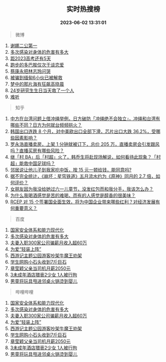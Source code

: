 <div align="center"><h2>实时热搜榜</h2><h4>2023-06-02 13:31:01</h4></div>

> 微博  

1. [谢娜二公第一](https://s.weibo.com/weibo?q=%23%E8%B0%A2%E5%A8%9C%E4%BA%8C%E5%85%AC%E7%AC%AC%E4%B8%80%23&t=31&band_rank=1&Refer=top)<br />
2. [多次感染对身体的危害有多大](https://s.weibo.com/weibo?q=%23%E5%A4%9A%E6%AC%A1%E6%84%9F%E6%9F%93%E5%AF%B9%E8%BA%AB%E4%BD%93%E7%9A%84%E5%8D%B1%E5%AE%B3%E6%9C%89%E5%A4%9A%E5%A4%A7%23&t=31&band_rank=2&Refer=top)<br />
3. [距2023高考还有5天](https://s.weibo.com/weibo?q=%23%E8%B7%9D2023%E9%AB%98%E8%80%83%E8%BF%98%E6%9C%895%E5%A4%A9%23&t=31&band_rank=3&Refer=top)<br />
4. [跑步的多巴胺仅次于谈恋爱](https://s.weibo.com/weibo?q=%E8%B7%91%E6%AD%A5%E7%9A%84%E5%A4%9A%E5%B7%B4%E8%83%BA%E4%BB%85%E6%AC%A1%E4%BA%8E%E8%B0%88%E6%81%8B%E7%88%B1&t=31&band_rank=4&Refer=top)<br />
5. [蔡康永把林志玲问哭](https://s.weibo.com/weibo?q=%23%E8%94%A1%E5%BA%B7%E6%B0%B8%E6%8A%8A%E6%9E%97%E5%BF%97%E7%8E%B2%E9%97%AE%E5%93%AD%23&t=31&band_rank=5&Refer=top)<br />
6. [被骗到缅甸6小伙已被解救](https://s.weibo.com/weibo?q=%23%E8%A2%AB%E9%AA%97%E5%88%B0%E7%BC%85%E7%94%B86%E5%B0%8F%E4%BC%99%E5%B7%B2%E8%A2%AB%E8%A7%A3%E6%95%91%23&t=31&band_rank=6&Refer=top)<br />
7. [梦中的那片海有狂飙高晓晨](https://s.weibo.com/weibo?q=%23%E6%A2%A6%E4%B8%AD%E7%9A%84%E9%82%A3%E7%89%87%E6%B5%B7%E6%9C%89%E7%8B%82%E9%A3%99%E9%AB%98%E6%99%93%E6%99%A8%23&t=31&band_rank=7&Refer=top)<br />
8. [24岁研究生生日当天救了一个人](https://s.weibo.com/weibo?q=%2324%E5%B2%81%E7%A0%94%E7%A9%B6%E7%94%9F%E7%94%9F%E6%97%A5%E5%BD%93%E5%A4%A9%E6%95%91%E4%BA%86%E4%B8%80%E4%B8%AA%E4%BA%BA%23&t=31&band_rank=8&Refer=top)<br />
9. [难听](https://s.weibo.com/weibo?q=%E9%9A%BE%E5%90%AC&t=31&band_rank=9&Refer=top)<br />

> 知乎  

1. [中方在台湾问题上借冲绳举例，日方破防「冲绳绝不会独立」，冲绳和台湾有哪些不同？日方为何就台频频拱火？](https://www.zhihu.com/question/604246792)<br />
2. [韩国出口连跌 8 个月，对中美欧出口全部下滑，芯片出口大跌 36.2%，受哪些因素影响？](https://www.zhihu.com/question/604222429)<br />
3. [罗永浩直播卖房，上架 1 分钟就被订下，总价 205 万，直播卖房会引发跟风吗？直播买房有哪些风险？](https://www.zhihu.com/question/604265383)<br />
4. [继「村 BA」后「村超」火了，韩乔生将赴现场解说，如何看待此现象？「村超」能救中国足球吗？](https://www.zhihu.com/question/604276146)<br />
5. [邻居说让他儿子到我家吃中饭，按 15 元一顿给钱，能同意吗?](https://www.zhihu.com/question/603469319)<br />
6. [据不完全统计，《崩坏：星穹铁道》五月流水约为《原神》同月的 2.7 倍，如何评价？](https://www.zhihu.com/question/604195870)<br />
7. [女朋友因为我没给她过六一儿童节，没发红包而和我分手，我该怎么办？](https://www.zhihu.com/question/604201618)<br />
8. [为什么我喝酒感觉是苦的难喝，而有的人感觉是醇香的很美味？](https://www.zhihu.com/question/32287872)<br />
9. [RCEP 对 15 个签署国全面生效，将为中国企业带来哪些红利？对经济发展有何重要意义？](https://www.zhihu.com/question/604377442)<br />

> 百度  

1. [国家安全体系和能力现代化](https://www.baidu.com/s?wd=%E5%9B%BD%E5%AE%B6%E5%AE%89%E5%85%A8%E4%BD%93%E7%B3%BB%E5%92%8C%E8%83%BD%E5%8A%9B%E7%8E%B0%E4%BB%A3%E5%8C%96&sa=fyb_news&rsv_dl=fyb_news)<br />
2. [多次感染对身体的危害有多大](https://www.baidu.com/s?wd=%E5%A4%9A%E6%AC%A1%E6%84%9F%E6%9F%93%E5%AF%B9%E8%BA%AB%E4%BD%93%E7%9A%84%E5%8D%B1%E5%AE%B3%E6%9C%89%E5%A4%9A%E5%A4%A7&sa=fyb_news&rsv_dl=fyb_news)<br />
3. [夫妻入职300家公司骗薪月收入超60万](https://www.baidu.com/s?wd=%E5%A4%AB%E5%A6%BB%E5%85%A5%E8%81%8C300%E5%AE%B6%E5%85%AC%E5%8F%B8%E9%AA%97%E8%96%AA%E6%9C%88%E6%94%B6%E5%85%A5%E8%B6%8560%E4%B8%87&sa=fyb_news&rsv_dl=fyb_news)<br />
4. [为爱“轻装上阵”](https://www.baidu.com/s?wd=%E4%B8%BA%E7%88%B1%E2%80%9C%E8%BD%BB%E8%A3%85%E4%B8%8A%E9%98%B5%E2%80%9D&sa=fyb_news&rsv_dl=fyb_news)<br />
5. [西游记主题公园游客吵架牛魔王劝架](https://www.baidu.com/s?wd=%E8%A5%BF%E6%B8%B8%E8%AE%B0%E4%B8%BB%E9%A2%98%E5%85%AC%E5%9B%AD%E6%B8%B8%E5%AE%A2%E5%90%B5%E6%9E%B6%E7%89%9B%E9%AD%94%E7%8E%8B%E5%8A%9D%E6%9E%B6&sa=fyb_news&rsv_dl=fyb_news)<br />
6. [学生网购小石头收到7斤巨石](https://www.baidu.com/s?wd=%E5%AD%A6%E7%94%9F%E7%BD%91%E8%B4%AD%E5%B0%8F%E7%9F%B3%E5%A4%B4%E6%94%B6%E5%88%B07%E6%96%A4%E5%B7%A8%E7%9F%B3&sa=fyb_news&rsv_dl=fyb_news)<br />
7. [章莹颖父亲当司机月薪2050元](https://www.baidu.com/s?wd=%E7%AB%A0%E8%8E%B9%E9%A2%96%E7%88%B6%E4%BA%B2%E5%BD%93%E5%8F%B8%E6%9C%BA%E6%9C%88%E8%96%AA2050%E5%85%83&sa=fyb_news&rsv_dl=fyb_news)<br />
8. [3未成年酒店猥亵2少女 1人被行拘](https://www.baidu.com/s?wd=3%E6%9C%AA%E6%88%90%E5%B9%B4%E9%85%92%E5%BA%97%E7%8C%A5%E4%BA%B52%E5%B0%91%E5%A5%B3+1%E4%BA%BA%E8%A2%AB%E8%A1%8C%E6%8B%98&sa=fyb_news&rsv_dl=fyb_news)<br />
9. [男童将玩具甩进邻桌火锅烫到婴儿](https://www.baidu.com/s?wd=%E7%94%B7%E7%AB%A5%E5%B0%86%E7%8E%A9%E5%85%B7%E7%94%A9%E8%BF%9B%E9%82%BB%E6%A1%8C%E7%81%AB%E9%94%85%E7%83%AB%E5%88%B0%E5%A9%B4%E5%84%BF&sa=fyb_news&rsv_dl=fyb_news)<br />

> 哔哩哔哩  

1. [国家安全体系和能力现代化](https://www.baidu.com/s?wd=%E5%9B%BD%E5%AE%B6%E5%AE%89%E5%85%A8%E4%BD%93%E7%B3%BB%E5%92%8C%E8%83%BD%E5%8A%9B%E7%8E%B0%E4%BB%A3%E5%8C%96&sa=fyb_news&rsv_dl=fyb_news)<br />
2. [多次感染对身体的危害有多大](https://www.baidu.com/s?wd=%E5%A4%9A%E6%AC%A1%E6%84%9F%E6%9F%93%E5%AF%B9%E8%BA%AB%E4%BD%93%E7%9A%84%E5%8D%B1%E5%AE%B3%E6%9C%89%E5%A4%9A%E5%A4%A7&sa=fyb_news&rsv_dl=fyb_news)<br />
3. [夫妻入职300家公司骗薪月收入超60万](https://www.baidu.com/s?wd=%E5%A4%AB%E5%A6%BB%E5%85%A5%E8%81%8C300%E5%AE%B6%E5%85%AC%E5%8F%B8%E9%AA%97%E8%96%AA%E6%9C%88%E6%94%B6%E5%85%A5%E8%B6%8560%E4%B8%87&sa=fyb_news&rsv_dl=fyb_news)<br />
4. [为爱“轻装上阵”](https://www.baidu.com/s?wd=%E4%B8%BA%E7%88%B1%E2%80%9C%E8%BD%BB%E8%A3%85%E4%B8%8A%E9%98%B5%E2%80%9D&sa=fyb_news&rsv_dl=fyb_news)<br />
5. [西游记主题公园游客吵架牛魔王劝架](https://www.baidu.com/s?wd=%E8%A5%BF%E6%B8%B8%E8%AE%B0%E4%B8%BB%E9%A2%98%E5%85%AC%E5%9B%AD%E6%B8%B8%E5%AE%A2%E5%90%B5%E6%9E%B6%E7%89%9B%E9%AD%94%E7%8E%8B%E5%8A%9D%E6%9E%B6&sa=fyb_news&rsv_dl=fyb_news)<br />
6. [学生网购小石头收到7斤巨石](https://www.baidu.com/s?wd=%E5%AD%A6%E7%94%9F%E7%BD%91%E8%B4%AD%E5%B0%8F%E7%9F%B3%E5%A4%B4%E6%94%B6%E5%88%B07%E6%96%A4%E5%B7%A8%E7%9F%B3&sa=fyb_news&rsv_dl=fyb_news)<br />
7. [章莹颖父亲当司机月薪2050元](https://www.baidu.com/s?wd=%E7%AB%A0%E8%8E%B9%E9%A2%96%E7%88%B6%E4%BA%B2%E5%BD%93%E5%8F%B8%E6%9C%BA%E6%9C%88%E8%96%AA2050%E5%85%83&sa=fyb_news&rsv_dl=fyb_news)<br />
8. [3未成年酒店猥亵2少女 1人被行拘](https://www.baidu.com/s?wd=3%E6%9C%AA%E6%88%90%E5%B9%B4%E9%85%92%E5%BA%97%E7%8C%A5%E4%BA%B52%E5%B0%91%E5%A5%B3+1%E4%BA%BA%E8%A2%AB%E8%A1%8C%E6%8B%98&sa=fyb_news&rsv_dl=fyb_news)<br />
9. [男童将玩具甩进邻桌火锅烫到婴儿](https://www.baidu.com/s?wd=%E7%94%B7%E7%AB%A5%E5%B0%86%E7%8E%A9%E5%85%B7%E7%94%A9%E8%BF%9B%E9%82%BB%E6%A1%8C%E7%81%AB%E9%94%85%E7%83%AB%E5%88%B0%E5%A9%B4%E5%84%BF&sa=fyb_news&rsv_dl=fyb_news)<br />
